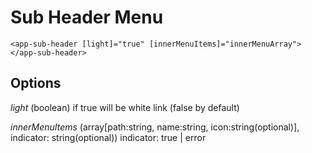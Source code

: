 # Sub Header Menu

`<app-sub-header [light]="true" [innerMenuItems]="innerMenuArray"></app-sub-header>`

## Options

*light* (boolean) if true will be white link (false by default)

*innerMenuItems* (array[path:string, name:string, icon:string(optional)], indicator: string(optional)) indicator: true | error